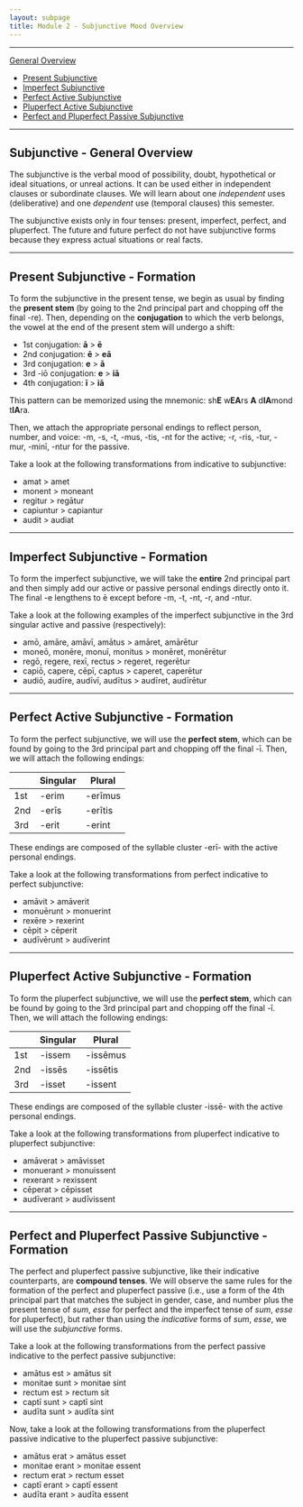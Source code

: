 ```yaml
---
layout: subpage
title: Module 2 - Subjunctive Mood Overview
---
```


***

[General Overview](#subjunctive---general-overview)  
- [Present Subjunctive](#present-subjunctive---formation)
- [Imperfect Subjunctive](#imperfect-subjunctive---formation)
- [Perfect Active Subjunctive](#perfect-active-subjunctive---formation)
- [Pluperfect Active Subjunctive](#pluperfect-active-subjunctive---formation)
- [Perfect and Pluperfect Passive Subjunctive](#perfect-and-pluperfect-passive-subjunctive---formation)

***

## Subjunctive - General Overview

The subjunctive is the verbal mood of possibility, doubt, hypothetical or ideal situations, or unreal actions. It can be used either in independent clauses or subordinate clauses. We will learn about one *independent* uses (deliberative) and one *dependent* use (temporal clauses) this semester.

The subjunctive exists only in four tenses: present, imperfect, perfect, and pluperfect. The future and future perfect do not have subjunctive forms because they express actual situations or real facts.

***

## Present Subjunctive - Formation

To form the subjunctive in the present tense, we begin as usual by finding the **present stem** (by going to the 2nd principal part and chopping off the final -re). Then, depending on the **conjugation** to which the verb belongs, the vowel at the end of the present stem will undergo a shift:

- 1st conjugation: **ā** > **ē**
- 2nd conjugation: **ē** > **eā**
- 3rd conjugation: **e** > **ā**
- 3rd -iō conjugation: **e** > **iā**
- 4th conjugation: **ī** > **iā**

This pattern can be memorized using the mnemonic: sh**E** w**EA**rs **A** d**IA**mond t**IA**ra.

Then, we attach the appropriate personal endings to reflect person, number, and voice: -m, -s, -t, -mus, -tis, -nt for the active; -r, -ris, -tur, -mur, -minī, -ntur for the passive.

Take a look at the following transformations from indicative to subjunctive:

- amat > amet
- monent > moneant
- regitur > regātur
- capiuntur > capiantur
- audit > audiat

***

## Imperfect Subjunctive - Formation

To form the imperfect subjunctive, we will take the **entire** 2nd principal part and then simply add our active or passive personal endings directly onto it. The final -e lengthens to ē except before -m, -t, -nt, -r, and -ntur.

Take a look at the following examples of the imperfect subjunctive in the 3rd singular active and passive (respectively):

- amō, amāre, amāvī, amātus > amāret, amārētur
- moneō, monēre, monuī, monitus > monēret, monērētur
- regō, regere, rexī, rectus > regeret, regerētur
- capiō, capere, cēpī, captus > caperet, caperētur
- audiō, audīre, audīvī, audītus > audīret, audīrētur

***

## Perfect Active Subjunctive - Formation

To form the perfect subjunctive, we will use the **perfect stem**, which can be found by going to the 3rd principal part and chopping off the final -ī. Then, we will attach the following endings:

| | Singular | Plural |
|--------|--------|--------|
| 1st | -erim | -erīmus |
| 2nd | -erīs | -erītis |
| 3rd | -erit | -erint |

These endings are composed of the syllable cluster -erī- with the active personal endings.

Take a look at the following transformations from perfect indicative to perfect subjunctive:

- amāvit > amāverit
- monuērunt > monuerint
- rexēre > rexerint
- cēpit > cēperit
- audīvērunt > audīverint

***

## Pluperfect Active Subjunctive - Formation

To form the pluperfect subjunctive, we will use the **perfect stem**, which can be found by going to the 3rd principal part and chopping off the final -ī. Then, we will attach the following endings:

| | Singular | Plural |
|--------|--------|--------|
| 1st | -issem | -issēmus |
| 2nd | -issēs | -issētis |
| 3rd | -isset | -issent |

These endings are composed of the syllable cluster -issē- with the active personal endings.

Take a look at the following transformations from pluperfect indicative to pluperfect subjunctive:

- amāverat > amāvisset
- monuerant > monuissent
- rexerant > rexissent
- cēperat > cēpisset
- audīverant > audīvissent

***

## Perfect and Pluperfect Passive Subjunctive - Formation

The perfect and pluperfect passive subjunctive, like their indicative counterparts, are **compound tenses**. We will observe the same rules for the formation of the perfect and pluperfect passive (i.e., use a form of the 4th principal part that matches the subject in gender, case, and number plus the present tense of *sum*, *esse* for perfect and the imperfect tense of *sum*, *esse* for pluperfect), but rather than using the *indicative* forms of *sum*, *esse*, we will use the *subjunctive* forms.

Take a look at the following transformations from the perfect passive indicative to the perfect passive subjunctive:

- amātus est > amātus sit
- monitae sunt > monitae sint
- rectum est > rectum sit
- captī sunt > captī sint
- audīta sunt > audīta sint

Now, take a look at the following transformations from the pluperfect passive indicative to the pluperfect passive subjunctive:

- amātus erat > amātus esset
- monitae erant > monitae essent
- rectum erat > rectum esset
- captī erant > captī essent
- audīta erant > audīta essent
